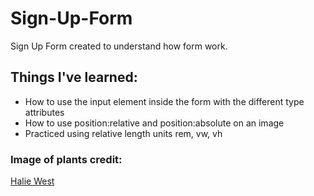 # Sign-Up-Form

<p>Sign Up Form created to understand how form work.</p>

<h2>Things I've learned:</h2>

<ul>
  <li>How to use the input element inside the form with the different type attributes</li> 
  <li>How to use position:relative and position:absolute on an image</li>
  <li>Practiced using relative length units rem, vw, vh</li>
</ul>

<h3>Image of plants credit:</H3>

<a href="https://unsplash.com/it/foto/25xggax4bSA">Halie West</a>
